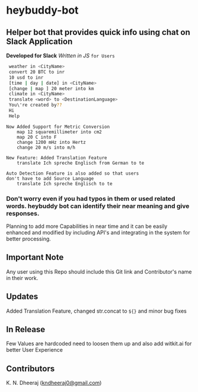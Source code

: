 # heybuddy-bot

## Helper bot that provides quick info using chat on Slack Application

**Developed for Slack** *Written in JS* `for Users`

```bash
 weather in <CityName>
 convert 20 BTC to inr
 10 usd to inr
 [time | day | date] in <CityName>
 [change | map ] 20 meter into km
 climate in <CityName>
 translate <word> to <DestinationLanguage>
 You\'re created by??
 Hi
 Help
```
```
Now Added Support for Metric Conversion
    map 12 squaremillimeter into cm2
    map 20 C into F
    change 1200 mHz into Hertz
    change 20 m/s into m/h  
```
```
New Feature: Added Translation Feature
    translate Ich spreche Englisch from German to te
    
Auto Detection Feature is also added so that users
don't have to add Source Language
    translate Ich spreche Englisch to te
```

### Don't worry even if you had typos in them or used related words. heybuddy bot can identify their near meaning and give responses.

Planning to add more Capabilities in near time and it can be easily enhanced and modified by including API's
and integrating in the system for better processing.

## Important Note
Any user using this Repo should include this Git link and Contributor's name in their work.

## Updates
Added Translation Feature, changed str.concat to `${}` and minor bug fixes

## In Release
Few Values are hardcoded need to loosen them up and also add witkit.ai for better User Experience

## Contributors
K. N. Dheeraj (kndheeraj0@gmail.com)
